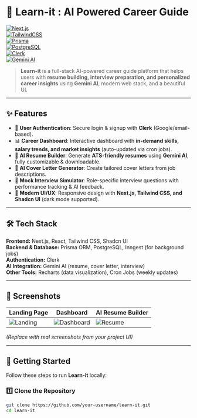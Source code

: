 # 🚀 Learn-it : AI Powered Career Guide  

[![Next.js](https://img.shields.io/badge/Next.js-15-black?style=flat&logo=next.js)](https://nextjs.org/)  
[![TailwindCSS](https://img.shields.io/badge/TailwindCSS-3.4-blue?style=flat&logo=tailwind-css)](https://tailwindcss.com/)  
[![Prisma](https://img.shields.io/badge/Prisma-ORM-2D3748?style=flat&logo=prisma)](https://www.prisma.io/)  
[![PostgreSQL](https://img.shields.io/badge/PostgreSQL-16-336791?style=flat&logo=postgresql)](https://www.postgresql.org/)  
[![Clerk](https://img.shields.io/badge/Auth-Clerk-orange?style=flat&logo=clerk)](https://clerk.com/)  
[![Gemini AI](https://img.shields.io/badge/AI-Gemini-green?style=flat&logo=google)](https://ai.google/)  

> **Learn-it** is a full-stack AI-powered career guide platform that helps users with **resume building, interview preparation, and personalized career insights** using **Gemini AI**, modern web stack, and a beautiful UI.  

---

## ✨ Features  

- 🔐 **User Authentication**: Secure login & signup with **Clerk** (Google/email-based).  
- 📊 **Career Dashboard**: Interactive dashboard with **in-demand skills, salary trends, and market insights** (auto-updated via cron jobs).  
- 📝 **AI Resume Builder**: Generate **ATS-friendly resumes** using **Gemini AI**, fully customizable & downloadable.  
- 💼 **AI Cover Letter Generator**: Create tailored cover letters from job descriptions.  
- 🎤 **Mock Interview Simulator**: Role-specific interview questions with performance tracking & AI feedback.  
- 🌙 **Modern UI/UX**: Responsive design with **Next.js, Tailwind CSS, and Shadcn UI** (dark mode supported).  

---

## 🛠️ Tech Stack  

**Frontend:** Next.js, React, Tailwind CSS, Shadcn UI  
**Backend & Database:** Prisma ORM, PostgreSQL, Inngest (for background jobs)  
**Authentication:** Clerk  
**AI Integration:** Gemini AI (resume, cover letter, interview)  
**Other Tools:** Recharts (data visualization), Cron Jobs (weekly updates)  

---

## 📸 Screenshots  

| Landing Page | Dashboard | AI Resume Builder |  
|--------------|-----------|-------------------|  
| ![Landing](https://via.placeholder.com/400x200?text=Landing+Page) | ![Dashboard](https://via.placeholder.com/400x200?text=Dashboard) | ![Resume](https://via.placeholder.com/400x200?text=Resume+Builder) |  

*(Replace with real screenshots from your project UI)*  

---

## 🚀 Getting Started  

Follow these steps to run **Learn-it** locally:  

### 1️⃣ Clone the Repository  
```bash
git clone https://github.com/your-username/learn-it.git
cd learn-it

